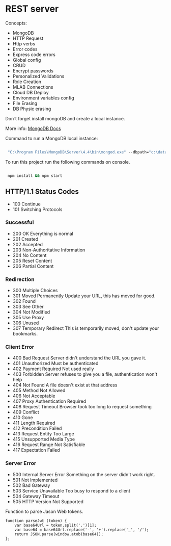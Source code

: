 # REST server

Concepts:

* MongoDB
* HTTP Request
* Http verbs
* Error codes
* Express code errors
* Global config
* CRUD
* Encrypt passwords
* Personalized Validations
* Role Creation
* MLAB Connections
* Cloud DB Deploy
* Environment variables config
* File Erasing
* DB Physic erasing

Don´t forget install mongoDB and create a local instance.

More info: [MongoDB Docs](https://docs.mongodb.com/manual/tutorial/install-mongodb-on-windows/)

Command to run a MongoDB local instance:

``` cmd

 "C:\Program Files\MongoDB\Server\4.4\bin\mongod.exe" --dbpath="c:\data\db"
```

To run this project run the following commands on console.

``` bash

 npm install && npm start
```

## HTTP/1.1 Status Codes

* 100 Continue
* 101 Switching Protocols

### Successful

* 200 OK Everything is normal
* 201 Created
* 202 Accepted
* 203 Non-Authoritative Information
* 204 No Content
* 205 Reset Content
* 206 Partial Content

### Redirection

* 300 Multiple Choices
* 301 Moved Permanently Update your URL, this has moved for good.
* 302 Found
* 303 See Other
* 304 Not Modified
* 305 Use Proxy
* 306 Unused
* 307 Temporary Redirect This is temporarily moved, don't update your bookmarks.

### Client Error

* 400 Bad Request Server didn't understand the URL you gave it.
* 401 Unauthorized Must be authenticated
* 402 Payment Required Not used really
* 403 Forbidden Server refuses to give you a file, authentication won't help
* 404 Not Found A file doesn't exist at that address
* 405 Method Not Allowed
* 406 Not Acceptable
* 407 Proxy Authentication Required
* 408 Request Timeout Browser took too long to request something
* 409 Conflict
* 410 Gone
* 411 Length Required
* 412 Precondition Failed
* 413 Request Entity Too Large
* 415 Unsupported Media Type
* 416 Request Range Not Satisfiable
* 417 Expectation Failed

### Server Error

* 500 Internal Server Error Something on the server didn't work right.
* 501 Not Implemented
* 502 Bad Gateway
* 503 Service Unavailable Too busy to respond to a client
* 504 Gateway Timeout
* 505 HTTP Version Not Supported


Function to parse Jason Web tokens.

```JS
function parseJwt (token) {
    var base64Url = token.split('.')[1];
    var base64 = base64Url.replace('-', '+').replace('_', '/');
    return JSON.parse(window.atob(base64));
};
```
